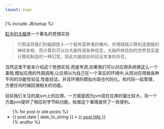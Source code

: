 ```yaml
---
layout: page
---
```

{% include JB/setup %}

[缸中的大脑](http://zh.wikipedia.org/wiki/%E7%BC%B8%E4%B8%AD%E4%B9%8B%E8%84%91)是一个著名的思想实验

> 它假设将我们的脑部放入一个装有营养液的桶內，并用超级计算机连接脑的神经末梢，而计算机可以向大脑传递各种信息，大脑所体验到的世界其实是计算机制造的一种幻觉，则此大脑該如何验证本身的存在。

当然这里不是来介绍这个思想实验,而是考虑,如果我们可以对应用系统做这么一个事情,模拟应用的外围调用,让应用以为自己在一个真实的环境中,从而对应用做各种不同的功能性验证,性能验证。并且环境的模拟内容也代码化，和代码一起管理，方便任何时候回溯相关的功能。

目前我们关注的是jvm上的应用，一方面是因为jvm现在应用的量比较大，另一个方面jvm提供了相应的字节码功能，给做这个事情提供了一些便利。


<ul class="posts">
  {% for post in site.posts %}
    <li><span>{{ post.date | date_to_string }}</span> &raquo; <a href="{{ BASE_PATH }}{{ post.url }}">{{ post.title }}</a></li>
  {% endfor %}
</ul>



